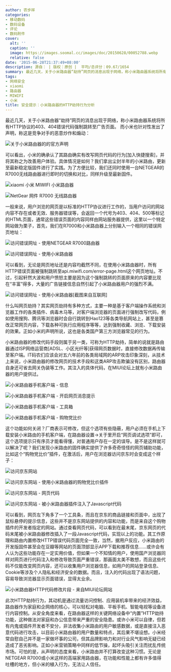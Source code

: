 ```yaml
---
author: 农步祥
categories:
- 移动数码
- 数码设备
- 评论
- 数码附件
cover:
  alt: ''
  caption: ''
  image: https://images.soomal.cc/images/doc/20150628/00052788.webp
  relative: false
date: '2015-06-28T21:37:49+08:00'
description: 源自： | 版权：原创 |  平均/总评分：09.67/1654
summary: 最近几天，关于小米路由器“劫持”网页的消息出现于网络，称小米路由器系统将所有HTTP协议的403、404错误代码强制跳转至广告页面。 而小米也针对性发出了声明，称这是竞争对手的恶意炒作和煽动。实际的情况又是如何？
tags:
- 网络安全
- xiaomi
- 路由器
- MIWIFI
- 小米
title: 安全提示：小米路由器的HTTP劫持行为分析
---
```


最近几天，关于小米路由器“劫持”网页的消息出现于网络，称小米路由器系统将所有HTTP协议的403、404错误代码强制跳转至广告页面。 而小米也针对性发出了声明，称这是竞争对手的恶意炒作和煽动：



![关于小米路由器的的官方声明](https://images.soomal.cc/images/doc/20150628/00052785.webp)



可以看出，小米的确承认了其路由确实有改写网页代码的行为[加入快捷搜索]，并将其称之为改善用户体验。具体情况是如何？我们拿出尘封半年的小米路由，更新至最新稳定版固件进行了实践。为了方便比较，我们还同时使用一台NETGEAR的R7000无线路由器进行即时的切换和对比，同样升级至最新固件。



![xiaomi 小米 MIWIFI 小米路由器](https://images.soomal.cc/images/doc/20140219/00040448_01.webp)



![NetGear 网件 R7000 无线路由器](https://images.soomal.cc/images/doc/20140806/00044696_01.webp)



一般来说，用户浏览的网页是以标准的HTTP协议进行工作的，当用户访问的网站内容不存在或者无效、服务器错误等，会返回一个代号为403、404、500等标记的HTML页面，通常这些错误页面的内容同样由网站服务器提供，这里以一个特定网站做为栗子，首先，我们在R7000和小米路由器上分别输入一个相同的错误网页地址：



![访问错误网址 - 使用NETGEAR R7000路由器](https://images.soomal.cc/images/doc/20150628/00052749_01.webp)



![访问错误网址 - 使用小米路由器](https://images.soomal.cc/images/doc/20150628/00052750_01.webp)



可以看到，无论是网页地址还是内容均截然不同，在使用小米路由器时，所有HTTP错误页面被强制跳转至api.miwifi.com/error-page.html这个网页地址。不过，引起轩然大波和用户愤怒主要是因为这个强制跳转的页面原来的内容要比现在“丰富”得多，大量的广告链接信息自然引起了小米路由器用户的强烈不满。



![访问错误网址 - 使用小米路由器[截图来自互联网]](https://images.soomal.cc/images/doc/20150628/00052773.webp)



什么叫网页劫持？其实网页劫持有多种方式，主要一种是基于客户端操作系统和浏览器工作的各类插件、病毒木马等，对客户端浏览器的页面进行强制改写代码，例如使用搜狗、腾讯等浏览器时会自行跳转到Hao123等各类导航网站上，甚至是篡改正常网页内容，下载各种可执行应用程序等等，达到强制收藏、浏览、下载安装的效果。正如小米的声明所说，这也是各类国产第三方浏览器常见的行为。



小米路由器的修改代码手段则属于另一类，可称为HTTP劫持，简单的说就是路由器通过ISP网络运营商[ADSL、小区光纤等]获得网页数据时，直接修改数据再传输至客户端。IT码农们应该会对五六年前的各类局域网的ARP攻击印象深刻，从技术上来说，小米路由器的修改网页的技术手段和这类ARP攻击欺骗没有区别，路由器自身还可省去网关伪装等工作。其注入的具体代码，在MIUI论坛上就有小米路由器的用户提供过。



![小米路由器手机客户端 - 信息](https://images.soomal.cc/images/doc/20150628/00052780_01.webp)



![小米路由器手机客户端 - 开启网页消息提示](https://images.soomal.cc/images/doc/20150628/00052781_01.webp)



![小米路由器手机客户端 - 工具箱](https://images.soomal.cc/images/doc/20150628/00052782_01.webp)



![小米路由器手机客户端 - 购物党比价](https://images.soomal.cc/images/doc/20150628/00052783_01.webp)



这个功能如何关闭？厂商表示可修改，但这个选项有些隐蔽，用户必须在手机上下载安装小米路由的手机客户端，在路由器设置->关于里开启“网页调试选项”即可，这个选项提示只有序员才能看得懂，对普通用户存在一定的误导。是不是这样就可以解决了呢？我们发现小米路由的固件确实提供了许多奇奇怪怪的网页辅助功能，比如这个“购物党比价”插件，在激活后，用户在浏览器访问京东时会变成这个样子：



![访问京东网站](https://images.soomal.cc/images/doc/20150628/00052775_01.webp)



![访问京东网站 - 使用小米路由器的购物党比价插件](https://images.soomal.cc/images/doc/20150628/00052776_01.webp)



![访问京东网站 - 网页代码](https://images.soomal.cc/images/doc/20150628/00052778_01.webp)



![访问京东网站 - 被小米路由器插件注入了Javascript代码](https://images.soomal.cc/images/doc/20150628/00052779_01.webp)



可以看到，网页左下角多了一个工具条，而且在京东的商品链接和页面中，出现了鼠标悬停的提示信息，这些并不是京东网站提供的内容和功能，而是来自这个购物插件的开发者指定的网站。通过查看网页代码，可以看到在最末尾，京东网页的代码末尾被小米路由器修改插入了一段Javascript代码，实现以上的功能。其工作原理和路由内置修改HTTP错误代码页面完全一致，当然，据用户反应，小米路由的开发版固件甚至会在豆瓣等网站的页面顶部显示APP下载和推荐信息……或许会有人认为这些功能存在一定实用价值，但如果一个不知情的用户，使用国产浏览器同样对网页进行代码注入和修改导致页面严重错误，那画面太美不敢想，而且这些代码不仅能改变网页内容，还可以收集用户浏览器信息，如用户的网站登录信息、Cookie等涉及个人隐私和经济安全的数据。而且，注入的代码出现了语法问题，容易导致浏览器显示页面错误，显得太业余。



![小米路由器HTTP代码修改片段 - 来自MIUI论坛网站](https://images.soomal.cc/images/doc/20150628/00052787.webp)



此次HTTP劫持行为，其动机是通过流量访问控制、应用装机率带来的经济效益，路由器作为家庭和企网络的核心，可以轻松对电脑、平板手机、智能电视等设备进行内容控制。从安全角度来看，在路由器这样的关键网络设备中“内置”HTTP劫持功能，这种做法对家庭和办公信息带来严重的安全隐患。或许小米可以自律，但若有内鬼或插件开发者不安分，非法收集小米路由的用户敏感数据，或是直接注入恶意代码进行攻击，以目前小米路由器的用户数量和特点，其后果不堪设想。小米经常自慰自己并不是一家做坏事的公司，但其品牌影响力和对行业风气影响无疑已经造成了恶劣影响。正如小米营销策略中同样的低节操，起坏头吸引关注而扰乱传统市场。可怕的是，从声明的态度来看，小米路由并不打算改变这种习惯。无论是NETGEAR R7000或小米这样的高端家用路由器，在功能和性能上都有许多值得吐槽的地方，但小米的植入行为，无法让人信任。